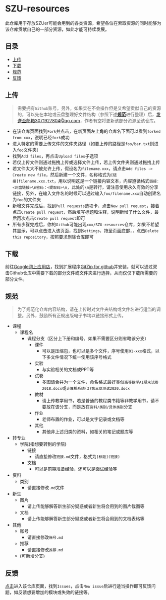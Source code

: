 # SZU-resources

此仓库用于存放SZUer可能会用到的各类资源，希望各位在索取资源的同时能够为该仓库贡献自己的一部分资源，如此才能可持续发展。

## 目录

- [上传](#上传)
- [下载](#下载)
- [规范](#规范)
- [反馈](#反馈)

## 上传

> 需要拥有`Github`账号。另外，如果实在不会操作但是又希望贡献自己的资源的，可以先在本地或云盘整理好文件结构（参照下述[**规范**]( https://github.com/kalila-cc/SZU-resources/blob/master/README.md#%E8%A7%84%E8%8C%83 )进行整理）后，发送至邮箱3071927804@qq.com，作者有空将更新该部分资源至该仓库。

- 在该仓库页面找到`Fork`并点击，在新页面左上角的仓库名下面可以看到`forked from xxx`，说明已经`fork`成功
- 进入特定的需要上传文件的文件夹路径（如要上传的路径是`foo/bar.txt`则进入`foo`文件夹）
- 找到`Add files`，再点击`Upload files`子选项
- 若仅上传文件则通过拖拽上传或选择文件上传，若上传文件夹则通过拖拽上传
- 若文件太大不被允许上传，假设名为`filename.xxx`，请点击`Add files -> Create new file`，然后新建一个文件，名称格式为`[链接]filename.xxx.txt`，用以说明这是一个链接内容文本，内容遵循格式`链接: <网盘链接>\n密码：<提取码>\n`，此处的`\n`是转行，请注意使用永久有效的分享链接，另外，在输入文件名的时候可以通过输入`foo/filename.xxx`自动创建名为`foo`的文件夹
- 新增文件完成后，找到`Pull requests`选项卡，点击`New pull request`，接着点击`Create pull request`，然后填写标题和注释，说明新增了什么文件，最后再次点击`Create pull request`即可
- 所有步骤完成后，你的`Github`可能出现`xxx/SZU-resources`仓库，如果不希望其显示，可以点击进入该页面，找到`Settings`，拖至页面底部，，点击`Delete this repository`，按照要求删除仓库即可

## 下载
前往[Google网上应用店]( https://chrome.google.com/webstore/category/extensions?hl=zh-CN )，找到扩展程序[GitZip for github]( https://chrome.google.com/webstore/detail/gitzip-for-github/ffabmkklhbepgcgfonabamgnfafbdlkn?hl=zh-CN )并安装，就可以通过双击Github仓库中需要下载的部分文件或文件夹进行选择，从而仅仅下载所需要的部分文件。

## 规范

> 为了规范化仓库内容结构，请在上传时对文件夹结构或文件名进行适当的调整。另外，鼓励所有正规出版电子书均以链接形式上传。
- 课程
  - 课程名
    - 课程分支（区分上下册和编号，如果不需要区分则省略该分支）
      - 课件
        - 可以是压缩包，也可以是多个文件，序号使用`01-xxx`格式，以下多文件情况下统一使用该序号格式
      - 实验
        - 与实验相关的文档或PPT等
      - 试卷
        - 多图请合并为一个文件，命名格式最好类似`高等数学A1期末试卷2018.docx`或`计算机系统(3)第三章测试2020.docx`
      - 教材
        - 请上传教学用书，若是普通的教程类书籍等非教学用书，请不要放在该分支，而是放在`资料/类别/具体类别`分支
      - 作业
        - 老师布置的作业，可以是文字记录或文档等
      - 其他
        - 其他非上述归类的资料，如相关的笔记或题库等
- 转专业
  - 学院(指想要转到的学院)
    - 链接
      - 请直接修改`链接.md`文件，格式为`[标题](链接)`
    - 文档
      - 可以是前期准备经验，还可以是面试经验等
- 资料
  - 类别
    - 请直接修改`.md`文件
- 新生
  - 图片
    - 请上传能够解答新生部分疑惑或者新生将会用到的图片截图等
  - 文档
    - 请上传能够解答新生部分疑惑或者新生将会用到的文档表格等
- 其他
  - 账号
    - 请直接修改`账号.md`
  - 推荐
    - 请直接修改`推荐.md`
  - (可新增分支)

## 反馈

[点击](https://github.com/kalila-cc/SZU-resources)进入该仓库页面，找到`Issues`，点击`New issue`后进行适当操作即可反馈问题，如反馈想要增加的模块或失效的链接等。
